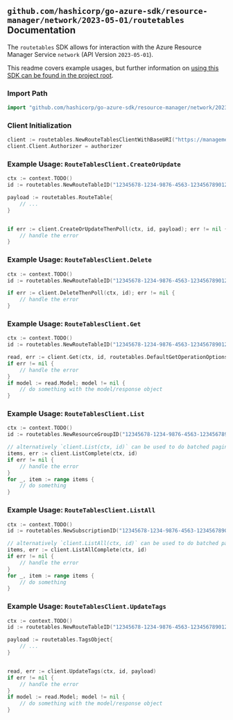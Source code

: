 
## `github.com/hashicorp/go-azure-sdk/resource-manager/network/2023-05-01/routetables` Documentation

The `routetables` SDK allows for interaction with the Azure Resource Manager Service `network` (API Version `2023-05-01`).

This readme covers example usages, but further information on [using this SDK can be found in the project root](https://github.com/hashicorp/go-azure-sdk/tree/main/docs).

### Import Path

```go
import "github.com/hashicorp/go-azure-sdk/resource-manager/network/2023-05-01/routetables"
```


### Client Initialization

```go
client := routetables.NewRouteTablesClientWithBaseURI("https://management.azure.com")
client.Client.Authorizer = authorizer
```


### Example Usage: `RouteTablesClient.CreateOrUpdate`

```go
ctx := context.TODO()
id := routetables.NewRouteTableID("12345678-1234-9876-4563-123456789012", "example-resource-group", "routeTableValue")

payload := routetables.RouteTable{
	// ...
}


if err := client.CreateOrUpdateThenPoll(ctx, id, payload); err != nil {
	// handle the error
}
```


### Example Usage: `RouteTablesClient.Delete`

```go
ctx := context.TODO()
id := routetables.NewRouteTableID("12345678-1234-9876-4563-123456789012", "example-resource-group", "routeTableValue")

if err := client.DeleteThenPoll(ctx, id); err != nil {
	// handle the error
}
```


### Example Usage: `RouteTablesClient.Get`

```go
ctx := context.TODO()
id := routetables.NewRouteTableID("12345678-1234-9876-4563-123456789012", "example-resource-group", "routeTableValue")

read, err := client.Get(ctx, id, routetables.DefaultGetOperationOptions())
if err != nil {
	// handle the error
}
if model := read.Model; model != nil {
	// do something with the model/response object
}
```


### Example Usage: `RouteTablesClient.List`

```go
ctx := context.TODO()
id := routetables.NewResourceGroupID("12345678-1234-9876-4563-123456789012", "example-resource-group")

// alternatively `client.List(ctx, id)` can be used to do batched pagination
items, err := client.ListComplete(ctx, id)
if err != nil {
	// handle the error
}
for _, item := range items {
	// do something
}
```


### Example Usage: `RouteTablesClient.ListAll`

```go
ctx := context.TODO()
id := routetables.NewSubscriptionID("12345678-1234-9876-4563-123456789012")

// alternatively `client.ListAll(ctx, id)` can be used to do batched pagination
items, err := client.ListAllComplete(ctx, id)
if err != nil {
	// handle the error
}
for _, item := range items {
	// do something
}
```


### Example Usage: `RouteTablesClient.UpdateTags`

```go
ctx := context.TODO()
id := routetables.NewRouteTableID("12345678-1234-9876-4563-123456789012", "example-resource-group", "routeTableValue")

payload := routetables.TagsObject{
	// ...
}


read, err := client.UpdateTags(ctx, id, payload)
if err != nil {
	// handle the error
}
if model := read.Model; model != nil {
	// do something with the model/response object
}
```
